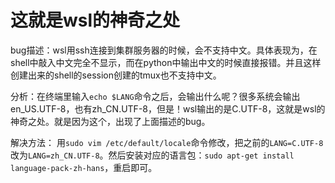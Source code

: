 # 这就是wsl的神奇之处

bug描述：wsl用ssh连接到集群服务器的时候，会不支持中文。具体表现为，在shell中敲入中文完全不显示，而在python中输出中文的时候直接报错。并且这样创建出来的shell的session创建的tmux也不支持中文。

分析：在终端里输入`echo $LANG`命令之后，会输出什么呢？很多系统会输出en_US.UTF-8，也有zh_CN.UTF-8，但是！wsl输出的是C.UTF-8，这就是wsl的神奇之处。就是因为这个，出现了上面描述的bug。

解决方法：
用`sudo vim /etc/default/locale`命令修改，把之前的`LANG=C.UTF-8`改为`LANG=zh_CN.UTF-8`。然后安装对应的语言包：`sudo apt-get install language-pack-zh-hans`，重启即可。


